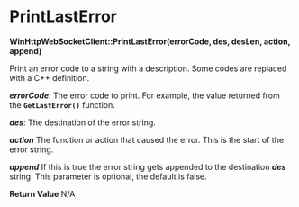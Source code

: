 # PrintLastError

**WinHttpWebSocketClient::PrintLastError(errorCode, des, desLen, action, append)**

Print an error code to a string with a description. Some codes are replaced with a C++ definition.

***errorCode***:
The error code to print. For example, the value returned from the **`GetLastError()`** function.

***des***:
The destination of the error string.

***action***
The function or action that caused the error. This is the start of the error string.

***append***
If this is true the error string gets appended to the destination ***des*** string. This parameter is optional, the default is false.

**Return Value**
N/A
